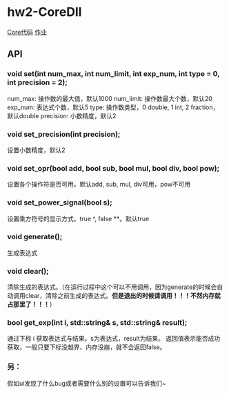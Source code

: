 # hw2-CoreDll

[Core代码](https://github.com/shirley-wu/hw2-Core)
[作业](http://www.cnblogs.com/silent-zlv/p/8684979.html)

## API

### void set(int num_max, int num_limit, int exp_num, int type = 0, int precision = 2);
num_max: 操作数的最大值，默认1000
num_limit: 操作数最大个数，默认20
exp_num: 表达式个数，默认5
type: 操作数类型，0 double, 1 int, 2 fraction，默认double
precision: 小数精度，默认2

### void set_precision(int precision);
设置小数精度，默认2

### void set_opr(bool add, bool sub, bool mul, bool div, bool pow);
设置各个操作符是否可用。默认add, sub, mul, div可用，pow不可用

### void set_power_signal(bool s);
设置乘方符号的显示方式。true ^, false **。默认true

### void generate();
生成表达式

### void clear();
清除生成的表达式。（在运行过程中这个可以不用调用，因为generate的时候会自动调用clear，清除之前生成的表达式。__但是退出的时候请调用！！！不然内存就占那里了！！！__）

### bool get_exp(int i, std::string& s, std::string& result);
通过下标 i 获取表达式与结果。s为表达式，result为结果。
返回值表示能否成功获取，一般只要下标没越界、内存没崩，就不会返回false。

### 另：
假如ui发现了什么bug或者需要什么别的设置可以告诉我们~
